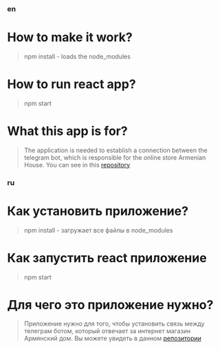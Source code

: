 ### en

# How to make it work?

>npm install - loads the node_modules

# How to run react app?

>npm start 

# What this app is for?

>The application is needed to establish a connection between the telegram bot, which is responsible for the online store Armenian House. You can see in this [repository](https://github.com/twers1/tg_bot_app)


### ru 

# Как установить приложение? 

>npm install - загружает все файлы в node_modules 

# Как запустить react приложение

>npm start

# Для чего это приложение нужно?

>Приложение нужно для того, чтобы установить связь между телеграм ботом, который отвечает за интернет магазин Армянский дом. Вы можете увидеть в данном [репозитории]()


